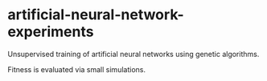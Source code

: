 # artificial-neural-network-experiments

Unsupervised training of artificial neural networks using genetic algorithms.

Fitness is evaluated via small simulations.
